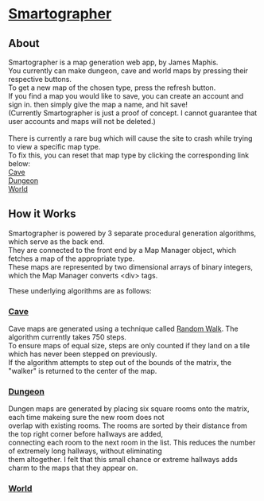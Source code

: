 # [Smartographer](http://smartographer.fly.dev)

## About

Smartographer is a map generation web app, by James Maphis.<br>
You currently can make dungeon, cave and world maps by pressing their respective buttons. <br>
To get a new map of the chosen type, press the refresh button.<br>
If you find a map you would like to save, you can create an account and sign in. then simply give the map a name, and hit save!<br>
(Currently Smartographer is just a proof of concept.  I cannot guarantee that user accounts and maps will not be deleted.)<br>
<br>
There is currently a rare bug which will cause the site to crash while trying to view a specific map type. <br>
To fix this, you can reset that map type by clicking the corresponding link below:<br>
[Cave](http://smartographer.fly.dev/maps/refresh_cave)<br>
[Dungeon](http://smartographer.fly.dev/maps/refresh_dungeon)<br>
[World](http://smartographer.fly.dev/maps/refresh_world)<br>

## How it Works

Smartographer is powered by 3 separate procedural generation algorithms, which serve as the back end. <br>
They are connected to the front end by a Map Manager object, which fetches a map of the appropriate type.<br>
These maps are represented by two dimensional arrays of binary integers, which the Map Manager converts \<div\> tags.<br>

These underlying algorithms are as follows:<br>

### [Cave](https://smartographer.fly.dev/maps/gen/cave)

  Cave maps are generated using a technique called [Random Walk](https://en.wikipedia.org/wiki/Random_walk). The algorithm currently takes 750 steps. <br>
  To ensure maps of equal size, steps are only counted if they land on a tile which has never been stepped on previously.<br>
  If the algorithm attempts to step out of the bounds of the matrix, the "walker" is returned to the center of the map.

### [Dungeon](https://smartographer.fly.dev/maps/gen/dungeon)

  Dungen maps are generated by placing six square rooms onto the matrix, each time makeing sure the new room does not <br>
  overlap with existing rooms. The rooms are sorted by their distance from the top right corner before hallways are added, <br>
  connecting each room to the next room in the list. This reduces the number of extremely long hallways, without eliminating<br> 
  them altogether. I felt that this small chance or extreme hallways adds charm to the maps that they appear on.<br>

### [World](https://smartographer.fly.dev/maps/gen/world)
